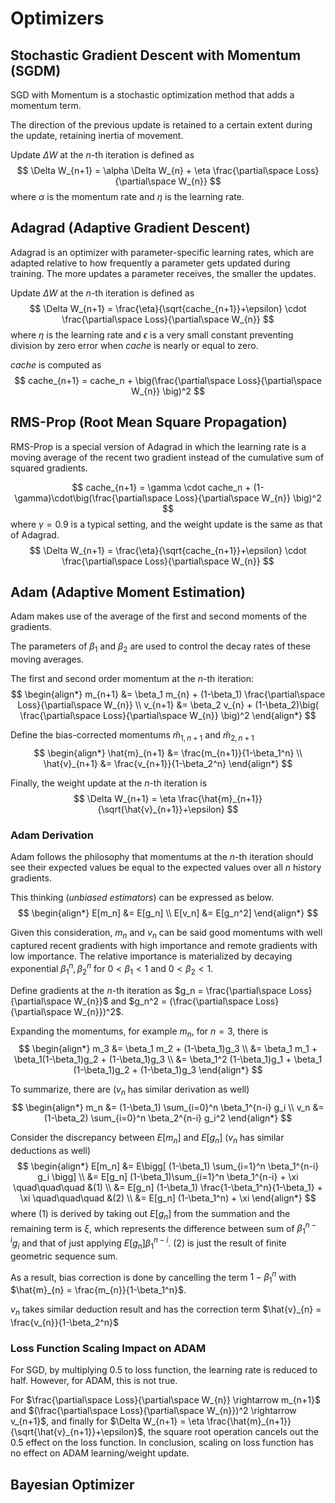 # Optimizers

## Stochastic Gradient Descent with Momentum (SGDM)

SGD with Momentum is a stochastic optimization method that adds a momentum term.

The direction of the previous update is retained to a certain extent during the update, retaining inertia of movement.

Update $\Delta W$ at the $n$-th iteration is defined as
$$
\Delta W_{n+1} = \alpha \Delta W_{n} + \eta \frac{\partial\space Loss}{\partial\space W_{n}}
$$
where $\alpha$ is the momentum rate and $\eta$ is the learning rate.

## Adagrad (Adaptive Gradient Descent)

Adagrad is an optimizer with parameter-specific learning rates, which are adapted relative to how frequently a parameter gets updated during training. The more updates a parameter receives, the smaller the updates.

Update $\Delta W$ at the $n$-th iteration is defined as
$$
\Delta W_{n+1} = 
\frac{\eta}{\sqrt{cache_{n+1}}+\epsilon}
\cdot
\frac{\partial\space Loss}{\partial\space W_{n}}
$$
where $\eta$ is the learning rate and $\epsilon$ is a very small constant preventing division by zero error when $cache$ is nearly or equal to zero.

$cache$ is computed as
$$
cache_{n+1} = 
cache_n + \big(\frac{\partial\space Loss}{\partial\space W_{n}}
\big)^2
$$

## RMS-Prop (Root Mean Square Propagation)

RMS-Prop is a special version of Adagrad in which the learning rate is a moving average of the recent two gradient instead of the cumulative sum of squared gradients. 

$$
cache_{n+1} = 
\gamma \cdot cache_n + (1-\gamma)\cdot\big(\frac{\partial\space Loss}{\partial\space W_{n}}
\big)^2
$$
where $\gamma=0.9$ is a typical setting, and the weight update is the same as that of Adagrad.
$$
\Delta W_{n+1} = 
\frac{\eta}{\sqrt{cache_{n+1}}+\epsilon}
\cdot
\frac{\partial\space Loss}{\partial\space W_{n}}
$$

## Adam (Adaptive Moment Estimation)

Adam makes use of the average of the first and second moments of the gradients. 

The parameters of $\beta_1$ and $\beta_2$ are used to control the decay rates of these moving averages. 

The first and second order momentum at the $n$-th iteration:
$$
\begin{align*}
m_{n+1} &= \beta_1 m_{n} + (1-\beta_1) \frac{\partial\space Loss}{\partial\space W_{n}}
\\
v_{n+1} &= \beta_2 v_{n} + (1-\beta_2)\big( \frac{\partial\space Loss}{\partial\space W_{n}} \big)^2
\end{align*}
$$

Define the bias-corrected momentums $\hat{m}_{1,n+1}$ and $\hat{m}_{2,n+1}$
$$
\begin{align*}
\hat{m}_{n+1} &= \frac{m_{n+1}}{1-\beta_1^n}
\\
\hat{v}_{n+1} &= \frac{v_{n+1}}{1-\beta_2^n}
\end{align*}
$$

Finally, the weight update at the $n$-th iteration is
$$
\Delta W_{n+1} = 
\eta \frac{\hat{m}_{n+1}}{\sqrt{\hat{v}_{n+1}}+\epsilon}
$$

### Adam Derivation

Adam follows the philosophy that momentums at the $n$-th iteration should see their expected values be equal to the expected values over all $n$ history gradients. 

This thinking (*unbiased estimators*) can be expressed as below.
$$
\begin{align*}
E[m_n] &= E[g_n]
\\
E[v_n] &= E[g_n^2]
\end{align*}
$$ 

Given this consideration, $m_n$ and $v_n$ can be said good momentums with well captured recent gradients with high importance and remote gradients with low importance. The relative importance is materialized by decaying exponential $\beta_1^n, \beta_2^n$ for $0<\beta_1<1$ and $0<\beta_2<1$. 

Define gradients at the $n$-th iteration as $g_n = \frac{\partial\space Loss}{\partial\space W_{n}}$ and $g_n^2 = (\frac{\partial\space Loss}{\partial\space W_{n}})^2$.

Expanding the momentums, for example $m_n$, for $n=3$, there is
$$
\begin{align*}
m_3 &= \beta_1 m_2 + (1-\beta_1)g_3
\\ &= 
\beta_1 m_1 + \beta_1(1-\beta_1)g_2 + (1-\beta_1)g_3
\\ &=
\beta_1^2 (1-\beta_1)g_1 + \beta_1 (1-\beta_1)g_2 + (1-\beta_1)g_3
\end{align*}
$$

To summarize, there are ($v_n$ has similar derivation as well)
$$
\begin{align*}
m_n &= (1-\beta_1) \sum_{i=0}^n
\beta_1^{n-i} g_i
\\
v_n &= (1-\beta_2) \sum_{i=0}^n
\beta_2^{n-i} g_i^2
\end{align*}
$$

Consider the discrepancy between $E[m_n]$ and $E[g_n]$ ($v_n$ has similar deductions as well)
$$
\begin{align*}
E[m_n] &= 
E\bigg[
    (1-\beta_1) \sum_{i=1}^n \beta_1^{n-i} g_i
\bigg]
\\ &=
E[g_n] (1-\beta_1)\sum_{i=1}^n \beta_1^{n-i} + \xi
\quad\quad\quad &(1)
\\ &=
E[g_n] (1-\beta_1)  \frac{1-\beta_1^n}{1-\beta_1} + \xi
\quad\quad\quad &(2)
\\ &=
E[g_n] (1-\beta_1^n) + \xi
\end{align*}
$$
where $(1)$ is derived by taking out $E[g_n]$ from the summation and the remaining term is $\xi$, which represents the difference between sum of $\beta_1^{n-i} g_i$ and that of just applying $E[g_n]\beta_1^{n-i}$. $(2)$ is just the result of finite geometric sequence sum.

As a result, bias correction is done by cancelling the term $1-\beta_1^n$ with $\hat{m}_{n} = \frac{m_{n}}{1-\beta_1^n}$.

$v_n$ takes similar deduction result and has the correction term $\hat{v}_{n} = \frac{v_{n}}{1-\beta_2^n}$

### Loss Function Scaling Impact on ADAM

For SGD, by multiplying $0.5$ to loss function, the learning rate is reduced to half.
However, for ADAM, this is not true.

For $\frac{\partial\space Loss}{\partial\space W_{n}} \rightarrow m_{n+1}$ and $(\frac{\partial\space Loss}{\partial\space W_{n}})^2 \rightarrow v_{n+1}$, and finally for $\Delta W_{n+1} = \eta \frac{\hat{m}_{n+1}}{\sqrt{\hat{v}_{n+1}}+\epsilon}$, the square root operation cancels out the $0.5$ effect on the loss function.
In conclusion, scaling on loss function has no effect on ADAM learning/weight update.

## Bayesian Optimizer

